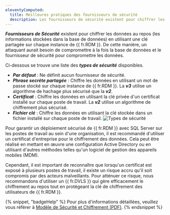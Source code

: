 ```yaml
---
eleventyComputed:
  title: Meilleures pratiques des fournisseurs de sécurité
  description: Les fournisseurs de sécurité existent pour chiffrer les données au repos (les informations stockées dans la base de données) en utilisant une clé partagée sur chaque instance de {{ fr.RDM }}. De cette manière, un attaquant aurait besoin de compromettre à la fois la base de données et le fournisseur de sécurité pour compromettre les données.
---
```

***Fournisseurs de Sécurité*** existent pour chiffrer les données au repos (les informations stockées dans la base de données) en utilisant une clé partagée sur chaque instance de {{ fr.RDM }}. De cette manière, un attaquant aurait besoin de compromettre à la fois la base de données et le fournisseur de sécurité pour compromettre les données.

Ci-dessous se trouve une liste des ***types de sécurité*** disponibles.

* ***Par défaut*** : Ne définit aucun fournisseur de sécurité.
* ***Phrase secrète partagée*** : Chiffre les données en utilisant un mot de passe stocké sur chaque instance de {{ fr.RDM }}. La ***v3*** utilise un algorithme de hachage plus sécurisé que la ***v2***.
* ***Certificat*** : Chiffre les données en utilisant la clé privée d'un certificat installé sur chaque poste de travail. La ***v2*** utilise un algorithme de chiffrement plus sécurisé.
* ***Fichier clé*** : Chiffre les données en utilisant la clé stockée dans un fichier installé sur chaque poste de travail.
![Types de sécurité](https://cdnweb.devolutions.net/docs/docs_en_kb_KB2247.png)

Pour garantir un déploiement sécurisé de {{ fr.RDM }} avec SQL Server sur les postes de travail au sein d'une organisation, il est recommandé d'utiliser un certificat d'entreprise pour le chiffrement des données. Cela peut être réalisé en mettant en œuvre une configuration Active Directory ou en utilisant d'autres méthodes telles qu'un logiciel de gestion des appareils mobiles (MDM).

Cependant, il est important de reconnaître que lorsqu'un certificat est exposé à plusieurs postes de travail, il existe un risque accru qu'il soit compromis par des acteurs malveillants. Pour atténuer ce risque, nous recommandons d'utiliser un {{ fr.DVLS }} qui gère efficacement le chiffrement au repos tout en protégeant la clé de chiffrement des utilisateurs de {{ fr.RDM }}.

{% snippet, "badgeHelp" %}
Pour plus d'informations détaillées, veuillez vous référer à [Modèle de Sécurité et Chiffrement (PDF)](https://cdn.devolutions.net/documents/legal/security/security-encryption-en.pdf).
{% endsnippet %}
